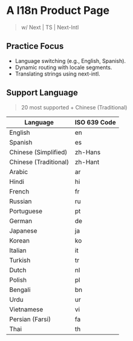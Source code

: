 # A I18n Product Page

> w/ Next | TS | Next-Intl

## Practice Focus

- Language switching (e.g., English, Spanish).
- Dynamic routing with locale segments.
- Translating strings using next-intl.

## Support Language

> 20 most supported + Chinese (Traditional)

| Language              | ISO 639 Code |
| --------------------- | ------------ |
| English               | en           |
| Spanish               | es           |
| Chinese (Simplified)  | zh-Hans      |
| Chinese (Traditional) | zh-Hant      |
| Arabic                | ar           |
| Hindi                 | hi           |
| French                | fr           |
| Russian               | ru           |
| Portuguese            | pt           |
| German                | de           |
| Japanese              | ja           |
| Korean                | ko           |
| Italian               | it           |
| Turkish               | tr           |
| Dutch                 | nl           |
| Polish                | pl           |
| Bengali               | bn           |
| Urdu                  | ur           |
| Vietnamese            | vi           |
| Persian (Farsi)       | fa           |
| Thai                  | th           |
